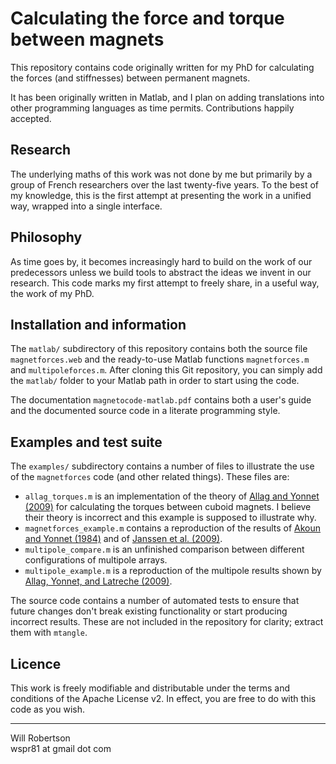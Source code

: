 Calculating the force and torque between magnets
================================================

This repository contains code originally written for my PhD for calculating the forces (and stiffnesses) between permanent magnets.

It has been originally written in Matlab, and I plan on adding translations into other programming languages as time permits. Contributions happily accepted.

Research
--------

The underlying maths of this work was not done by me but primarily by a group of French researchers over the last twenty-five years. To the best of my knowledge, this is the first attempt at presenting the work in a unified way, wrapped into a single interface.

Philosophy
----------

As time goes by, it becomes increasingly hard to build on the work of our predecessors unless we build tools to abstract the ideas we invent in our research. This code marks my first attempt to freely share, in a useful way, the work of my PhD.

Installation and information
----------------------------

The `matlab/` subdirectory of this repository contains both the source file
`magnetforces.web` and the ready-to-use Matlab functions `magnetforces.m` and
`multipoleforces.m`. After cloning this Git repository, you can simply add the `matlab/` folder to your Matlab path in order to start using the code.

The documentation `magnetocode-matlab.pdf` contains both a user's guide and the documented source code in a literate programming style.

Examples and test suite
-----------------------

The `examples/` subdirectory contains a number of files to illustrate the use of the `magnetforces` code (and other related things). These files are:

- `allag_torques.m` is an implementation of the theory of [Allag and Yonnet (2009)][1] for calculating the torques between cuboid magnets. I believe their theory is incorrect and this example is supposed to illustrate why.
- `magnetforces_example.m` contains a reproduction of the results of [Akoun and Yonnet (1984)][2] and of [Janssen et al. (2009)][3].
- `multipole_compare.m` is an unfinished comparison between different configurations of multipole arrays.
- `multipole_example.m` is a reproduction of the multipole results shown by [Allag, Yonnet, and Latreche (2009)][4].

[1]: http://dx.doi.org/10.1109/TMAG.2009.2025047
[2]: http://dx.doi.org/10.1109/TMAG.1984.1063554
[3]: http://dx.doi.org/10.1166/sl.2009.1049
[4]: http://dx.doi.org/10.1109/ELECTROMOTION.2009.5259084

The source code contains a number of automated tests to ensure that future changes don't break existing functionality or start producing incorrect results. These are not included in the repository for clarity; extract them with `mtangle`. 

Licence
-------

This work is freely modifiable and distributable under the terms and conditions of the Apache License v2. In effect, you are free to do with this code as you wish.

---------------------
Will Robertson  
wspr81 at gmail dot com